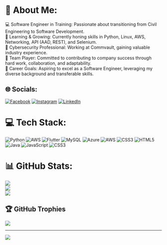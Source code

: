 # 💫 About Me:
💻 Software Engineer in Training: Passionate about transitioning from Civil Engineering to Software Development.<br>🌱 Learning & Growing: Currently honing skills in Python, Linux, AWS, Networking, API (AAD, REST), and Selenium.<br>🏢 Cybersecurity Professional: Working at Commvault, gaining valuable industry experience.<br>🤝 Team Player: Committed to contributing to company success through hard work, collaboration, and adaptability.<br>🚀 Career Goals: Aspiring to excel as a Software Engineer, leveraging my diverse background and transferable skills.


## 🌐 Socials:
[![Facebook](https://img.shields.io/badge/Facebook-%231877F2.svg?logo=Facebook&logoColor=white)](https://facebook.com/arjun.gowda.92754397) [![Instagram](https://img.shields.io/badge/Instagram-%23E4405F.svg?logo=Instagram&logoColor=white)](https://instagram.com/arjungowdru931) [![LinkedIn](https://img.shields.io/badge/LinkedIn-%230077B5.svg?logo=linkedin&logoColor=white)](https://linkedin.com/in/arjun-gowda-d-n/) 

# 💻 Tech Stack:
![Python](https://img.shields.io/badge/python-3670A0?style=for-the-badge&logo=python&logoColor=ffdd54) ![AWS](https://img.shields.io/badge/AWS-%23FF9900.svg?style=for-the-badge&logo=amazon-aws&logoColor=white) ![Flutter](https://img.shields.io/badge/Flutter-%2302569B.svg?style=for-the-badge&logo=Flutter&logoColor=white) ![MySQL](https://img.shields.io/badge/mysql-4479A1.svg?style=for-the-badge&logo=mysql&logoColor=white) ![Azure](https://img.shields.io/badge/azure-%230072C6.svg?style=for-the-badge&logo=microsoftazure&logoColor=white) ![AWS](https://img.shields.io/badge/AWS-%23FF9900.svg?style=for-the-badge&logo=amazon-aws&logoColor=white) ![CSS3](https://img.shields.io/badge/css3-%231572B6.svg?style=for-the-badge&logo=css3&logoColor=white) ![HTML5](https://img.shields.io/badge/html5-%23E34F26.svg?style=for-the-badge&logo=html5&logoColor=white) ![Java](https://img.shields.io/badge/java-%23ED8B00.svg?style=for-the-badge&logo=openjdk&logoColor=white) ![JavaScript](https://img.shields.io/badge/javascript-%23323330.svg?style=for-the-badge&logo=javascript&logoColor=%23F7DF1E) ![CSS3](https://img.shields.io/badge/css3-%231572B6.svg?style=for-the-badge&logo=css3&logoColor=white)
# 📊 GitHub Stats:
![](https://github-readme-stats.vercel.app/api?username=Arjun-Gowda-D-N&theme=blue_navy&hide_border=false&include_all_commits=false&count_private=true)<br/>
![](https://github-readme-streak-stats.herokuapp.com/?user=Arjun-Gowda-D-N&theme=blue_navy&hide_border=false)<br/>
![](https://github-readme-stats.vercel.app/api/top-langs/?username=Arjun-Gowda-D-N&theme=blue_navy&hide_border=false&include_all_commits=false&count_private=true&layout=compact)

## 🏆 GitHub Trophies
![](https://github-profile-trophy.vercel.app/?username=Arjun-Gowda-D-N&theme=radical&no-frame=false&no-bg=true&margin-w=4)

---
[![](https://visitcount.itsvg.in/api?id=Arjun-Gowda-D-N&icon=0&color=0)](https://visitcount.itsvg.in)
